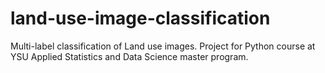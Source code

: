 # land-use-image-classification
Multi-label classification of Land use images. Project for Python course at YSU Applied Statistics and Data Science master program.
